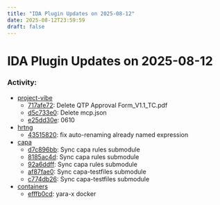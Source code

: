 ```yaml
---
title: "IDA Plugin Updates on 2025-08-12"
date: 2025-08-12T23:59:59
draft: false
---
```


# IDA Plugin Updates on 2025-08-12

### Activity:
  - [project-vibe](https://github.com/jhdkrwmc/project-vibe)
    - [717afe72](https://github.com/jhdkrwmc/project-vibe/commit/717afe728b4daea05f443bcda19525ac08cd5956): Delete QTP Approval Form_V1.1_TC.pdf
    - [d5c733e0](https://github.com/jhdkrwmc/project-vibe/commit/d5c733e00df44c395d234ed5d234f450a1aa6284): Delete mcp.json
    - [e25dd30e](https://github.com/jhdkrwmc/project-vibe/commit/e25dd30e954940fed1082cf82d402aac590e9042): 0610
  - [hrtng](https://github.com/KasperskyLab/hrtng)
    - [43515820](https://github.com/KasperskyLab/hrtng/commit/435158209426c5ad4f07da17e1d27529f01fbe64): fix auto-renaming already named expression
  - [capa](https://github.com/mandiant/capa)
    - [d7c896bb](https://github.com/mandiant/capa/commit/d7c896bbc61bdcfbccb80cc46fab1587df6b9521): Sync capa rules submodule
    - [8185ac4d](https://github.com/mandiant/capa/commit/8185ac4dde58726a213848f99efdc5803225f0b3): Sync capa rules submodule
    - [92a6ddff](https://github.com/mandiant/capa/commit/92a6ddff99bdceebb8c09377697f42ce60e51fba): Sync capa rules submodule
    - [af87fae0](https://github.com/mandiant/capa/commit/af87fae036b22e4f0ce8ab9e1ee528ae41ec816c): Sync capa-testfiles submodule
    - [c774db26](https://github.com/mandiant/capa/commit/c774db26f0963bb61f6f3f630704b3dcf8755080): Sync capa-testfiles submodule
  - [containers](https://github.com/robert-iw3/containers)
    - [efffb0cd](https://github.com/robert-iw3/containers/commit/efffb0cd8896c85a68d44f5d699d04bdba6317fc): yara-x docker

<style>
/* wider content, default is 36em, which is a better text reading width */
nav.container,
main.container {
  max-width: 42em;
}

</style>